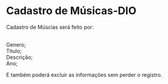 # Cadastro de Músicas-DIO

Cadastro de Múscias será feito por:

<br/>Genero;
<br/>Titulo;
<br/>Descrição;
<br/>Ano;

E também poderá excluir as informações sem perder o registro.



